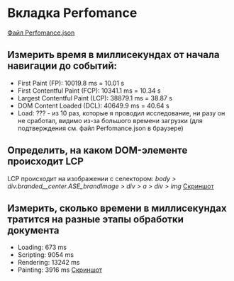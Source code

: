 # Вкладка Perfomance
[Файл Perfomance.json](https://disk.yandex.ru/d/Qslnz6Xl2gynWg)
## Измерить время в миллисекундах от начала навигации до событий:
- First Paint (FP): 10019.8 ms = 10.01 s
- First Contentful Paint (FCP): 10341.1 ms = 10.34 s
- Largest Contentful Paint (LCP): 38879.1 ms = 38.87 s
- DOM Content Loaded (DCL): 40649.9 ms = 40.64 s
- Load: ??? - из 10 раз, которые я проводил исследование, ни разу он не сработал, видимо из-за большого времени загрузки (для подтверждения см. файл Perfomance.json в браузере)
 
## Определить, на каком DOM-элементе происходит LCP
LCP происходит на изображении с селектором: *body > div.branded__center.ASE_brandImage > div > a > div > img*
[Скриншот](./imgs/LCP.png)

## Измерить, сколько времени в миллисекундах тратится на разные этапы обработки документа
- Loading: 673 ms
- Scripting: 9054 ms
- Rendering: 13242 ms
- Painting: 3916 ms
[Скриншот](./imgs/Summary.png)
